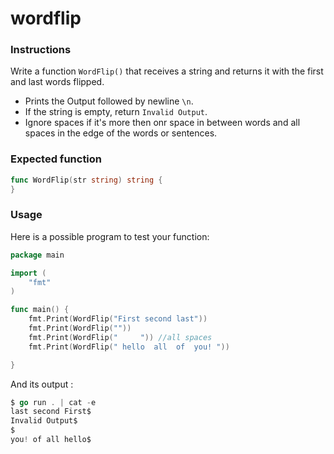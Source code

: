 # wordflip

### Instructions

Write a function `WordFlip()` that receives a string and returns it with the first and last words flipped.

- Prints the Output followed by newline `\n`.
- If the string is empty, return `Invalid Output`.
- Ignore spaces if it's more then onr space in between words and all spaces in the edge of the words or sentences.

### Expected function

```go
func WordFlip(str string) string {
}
```

### Usage

Here is a possible program to test your function:

```go
package main

import (
	"fmt"
)

func main() {
    fmt.Print(WordFlip("First second last"))
    fmt.Print(WordFlip(""))
    fmt.Print(WordFlip("     ")) //all spaces
    fmt.Print(WordFlip(" hello  all  of  you! "))

}
```

And its output :

```go
$ go run . | cat -e
last second First$
Invalid Output$
$
you! of all hello$
```
